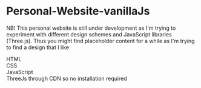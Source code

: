 # Personal-Website-vanillaJs

NB! This personal website is still under development as I'm trying to experiment with different design schemes and JavaScript libraries (Three.js). Thus you might find placeholder content for a while as I'm trying to find a design that I like
<br/>

HTML <br/>
CSS <br/>
JavaScript <br/>
ThreeJs through CDN so no installation required <br/>

